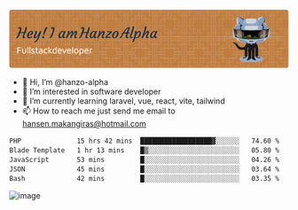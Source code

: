 ![Header](./github-header-image.png)

- 👋 Hi, I’m @hanzo-alpha
- 👀 I’m interested in software developer
- 🌱 I’m currently learning laravel, vue, react, vite, tailwind
- 📫 How to reach me just send me email to hansen.makangiras@hotmail.com 

<!---
hanzo-alpha/hanzo-alpha is a ✨ special ✨ repository because its `README.md` (this file) appears on your GitHub profile.
You can click the Preview link to take a look at your changes.
--->

<!--START_SECTION:waka-->

```txt
PHP              15 hrs 42 mins  ██████████████████▓░░░░░░   74.60 %
Blade Template   1 hr 13 mins    █▒░░░░░░░░░░░░░░░░░░░░░░░   05.80 %
JavaScript       53 mins         █░░░░░░░░░░░░░░░░░░░░░░░░   04.26 %
JSON             45 mins         █░░░░░░░░░░░░░░░░░░░░░░░░   03.64 %
Bash             42 mins         █░░░░░░░░░░░░░░░░░░░░░░░░   03.35 %
```

<!--END_SECTION:waka-->

![image](https://github.com/hanzo-alpha/hanzo-alpha/assets/111342797/c4bd2977-6123-4017-8652-6e166259b484)

